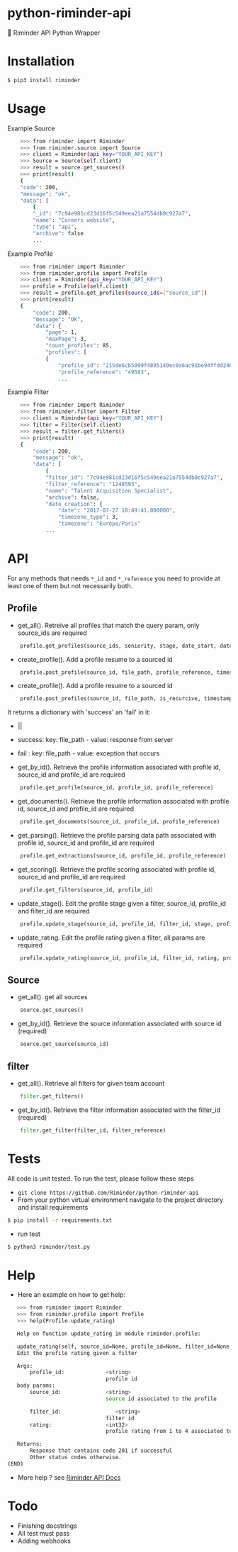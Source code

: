 # python-riminder-api
🐍 Riminder API Python Wrapper


# Installation

```sh
$ pip3 install riminder
```

# Usage

Example Source

```sh
    >>> from riminder import Riminder
    >>> from riminder.source import Source
    >>> client = Riminder(api_key="YOUR_API_KEY")
    >>> Source = Source(self.client)
    >>> result = source.get_sources()
    >>> print(result)
    {
    "code": 200,
    "message": "ok",
    "data": [
        {
        "_id": "7c94e981cd23d16f5c549eea21a7554db0c927a7",
        "name": "Careers website",
        "type": "api",
        "archive": false
        ...

```

Example Profile

```sh
    >>> from riminder import Riminder
    >>> from riminder.profile import Profile
    >>> client = Riminder(api_key="YOUR_API_KEY")
    >>> profile = Profile(self.client)
    >>> result = profile.get_profiles(source_ids=["source_id"])
    >>> print(result)
    {
        "code": 200,
        "message": "OK",
        "data": {
            "page": 1,
            "maxPage": 3,
            "count_profiles": 85,
            "profiles": [
            {
                "profile_id": "215de6cb5099f4895149ec0a6ac91be94ffdd246",
                "profile_reference": "49583",
                ...

```
Example Filter

```sh
    >>> from riminder import Riminder
    >>> from riminder.filter import Filter
    >>> client = Riminder(api_key="YOUR_API_KEY")
    >>> filter = Filter(self.client)
    >>> result = filter.get_filters()
    >>> print(result)
    {
        "code": 200,
        "message": "ok",
        "data": [
            {
            "filter_id": "7c94e981cd23d16f5c549eea21a7554db0c927a7",
            "filter_reference": "1248593",
            "name": "Talent Acquisition Specialist",
            "archive": false,
            "date_creation": {
                "date": "2017-07-27 18:49:41.000000",
                "timezone_type": 3,
                "timezone": "Europe/Paris"
            ...

```

# API

For any methods that needs `*_id` and `*_reference`
you need to provide at least one of them but not necessarily both.
## Profile

* get_all().
Retreive all profiles that match the query param, only source_ids are required

```python
    profile.get_profiles(source_ids, seniority, stage, date_start, date_end, filter_id, page, limit, sort_by, filter_reference, order_by)
```

* create_profile().
Add a profile resume to a sourced id

```python
    profile.post_profile(source_id, file_path, profile_reference, timestamp_reception, training_metadata)
```

* create_profile().
Add a profile resume to a sourced id

```python
    profile.post_profiles(source_id, file_path, is_recurcive, timestamp_reception, training_metadata)
```
It returns a dictionary with 'success' an 'fail' in it:
  * ||
   * success: key: file_path - value: response from server
   * fail   : key: file_path - value: exception that occurs

* get_by_id().
Retrieve the profile information associated with profile id, source_id and profile_id are required

```python
    profile.get_profile(source_id, profile_id, profile_reference)
```

* get_documents().
Retrieve the profile information associated with profile id, source_id and profile_id are required

```python
    profile.get_documents(source_id, profile_id, profile_reference)
```

* get_parsing().
Retrieve the profile parsing data path associated with profile id, source_id and profile_id are required

```python
    profile.get_extractions(source_id, profile_id, profile_reference)
```

* get_scoring().
Retrieve the profile scoring associated with profile id, source_id and profile_id are required

```python
    profile.get_filters(source_id, profile_id)
```

* update_stage().
Edit the profile stage given a filter, source_id, profile_id and filter_id are required

```python
    profile.update_stage(source_id, profile_id, filter_id, stage, profile_reference, filter_reference)
```

* update_rating.
Edit the profile rating given a filter, all params are required

```python
    profile.update_rating(source_id, profile_id, filter_id, rating, profile_reference, filter_reference)
```


## Source

* get_all().
get all sources

```python
    source.get_sources()
```

* get_by_id().
Retrieve the source information associated with source id (required)

```python
    source.get_source(source_id)
```

## filter

* get_all().
Retrieve all filters for given team account

```python
    filter.get_filters()
```

* get_by_id().
Retrieve the filter information associated with the filter_id (required)

```python
    filter.get_filter(filter_id, filter_reference)
```


# Tests

All code is unit tested.
To run the test, please follow these steps
* `git clone https://github.com/Riminder/python-riminder-api`
* From your python virtual environment navigate to the project directory and install requirements
```sh
$ pip install -r requirements.txt
```
* run test
```sh
$ python3 riminder/test.py
```

# Help

* Here an example on how to get help:

 ```sh
    >>> from riminder import Riminder
    >>> from riminder.profile import Profile
    >>> help(Profile.update_rating)

    Help on function update_rating in module riminder.profile:

    update_rating(self, source_id=None, profile_id=None, filter_id=None, rating=None)
    Edit the profile rating given a filter

    Args:
        profile_id:             <string>
                                profile id
    body params:
        source_id:              <string>
                                source id associated to the profile

        filter_id:                 <string>
                                filter id
        rating:                 <int32>
                                profile rating from 1 to 4 associated to the filter.

    Returns:
        Response that contains code 201 if successful
        Other status codes otherwise.
(END)

```

* More help ? see  [Riminder API Docs](https://developers.riminder.net/v1.0/reference#authentication)

# Todo

* Finishing docstrings
* All test must pass
* Adding webhooks
